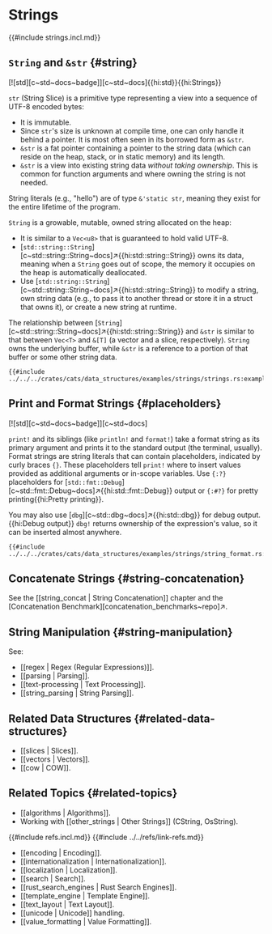 # Strings

{{#include strings.incl.md}}

## `String` and `&str` {#string}

[![std][c~std~docs~badge]][c~std~docs]{{hi:std}}{{hi:Strings}}

`str` (String Slice) is a primitive type representing a view into a sequence of UTF-8 encoded bytes:

- It is immutable.
- Since `str`'s size is unknown at compile time, one can only handle it behind a pointer. It is most often seen in its borrowed form as `&str`.
- `&str` is a fat pointer containing a pointer to the string data (which can reside on the heap, stack, or in static memory) and its length.
- `&str` is a view into existing string data _without taking ownership_. This is common for function arguments and where owning the string is not needed.

String literals (e.g., "hello") are of type `&'static str`, meaning they exist for the entire lifetime of the program.

`String` is a growable, mutable, owned string allocated on the heap:

- It is similar to a `Vec<u8>` that is guaranteed to hold valid UTF-8.
- [`std::string::String`][c~std::string::String~docs]↗{{hi:std::string::String}} owns its data, meaning when a `String` goes out of scope, the memory it occupies on the heap is automatically deallocated.
- Use [`std::string::String`][c~std::string::String~docs]↗{{hi:std::string::String}} to modify a string, own string data (e.g., to pass it to another thread or store it in a struct that owns it), or create a new string at runtime.

The relationship between [`String`][c~std::string::String~docs]↗{{hi:std::string::String}} and `&str` is similar to that between `Vec<T>` and `&[T]` (a vector and a slice, respectively). `String` owns the underlying buffer, while `&str` is a reference to a portion of that buffer or some other string data.

```rust,editable
{{#include ../../../crates/cats/data_structures/examples/strings/strings.rs:example}}
```

## Print and Format Strings {#placeholders}

[![std][c~std~docs~badge]][c~std~docs]

`print!` and its siblings (like `println!` and `format!`) take a format string as its primary argument and prints it to the standard output (the terminal, usually). Format strings are string literals that can contain placeholders, indicated by curly braces `{}`. These placeholders tell `print!` where to insert values provided as additional arguments or in-scope variables. Use `{:?}` placeholders for [`std::fmt::Debug`][c~std::fmt::Debug~docs]↗{{hi:std::fmt::Debug}} output or `{:#?}` for pretty printing{{hi:Pretty printing}}.

You may also use [`dbg`][c~std::dbg~docs]↗{{hi:std::dbg}} for debug output.{{hi:Debug output}} `dbg!` returns ownership of the expression's value, so it can be inserted almost anywhere.

```rust,editable
{{#include ../../../crates/cats/data_structures/examples/strings/string_format.rs:example}}
```

## Concatenate Strings {#string-concatenation}

See the [[string_concat | String Concatenation]] chapter and the [Concatenation Benchmark][concatenation_benchmarks~repo]↗.

## String Manipulation {#string-manipulation}

See:

- [[regex | Regex (Regular Expressions)]].
- [[parsing | Parsing]].
- [[text-processing | Text Processing]].
- [[string_parsing | String Parsing]].

## Related Data Structures {#related-data-structures}

- [[slices | Slices]].
- [[vectors | Vectors]].
- [[cow | COW]].

## Related Topics {#related-topics}

- [[algorithms | Algorithms]].
- Working with [[other_strings | Other Strings]] (CString, OsString).

{{#include refs.incl.md}}
{{#include ../../refs/link-refs.md}}

<div class="hidden">

- [[encoding | Encoding]].
- [[internationalization | Internationalization]].
- [[localization | Localization]].
- [[search | Search]].
- [[rust_search_engines | Rust Search Engines]].
- [[template_engine | Template Engine]].
- [[text_layout | Text Layout]].
- [[unicode | Unicode]] handling.
- [[value_formatting | Value Formatting]].

</div>
